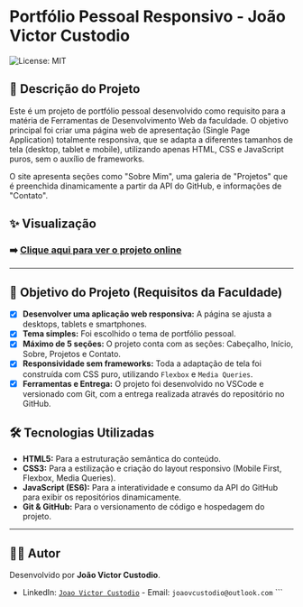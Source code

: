 # Portfólio Pessoal Responsivo - João Victor Custodio

![License: MIT](https://img.shields.io/badge/License-MIT-blue.svg)

## 📄 Descrição do Projeto

Este é um projeto de portfólio pessoal desenvolvido como requisito para a matéria de Ferramentas de Desenvolvimento Web da faculdade. O objetivo principal foi criar uma página web de apresentação (Single Page Application) totalmente responsiva, que se adapta a diferentes tamanhos de tela (desktop, tablet e mobile), utilizando apenas HTML, CSS e JavaScript puros, sem o auxílio de frameworks.

O site apresenta seções como "Sobre Mim", uma galeria de "Projetos" que é preenchida dinamicamente a partir da API do GitHub, e informações de "Contato".

## ✨ Visualização

### ➡️ [Clique aqui para ver o projeto online](https://jvCustodio1.github.io/Primeiro-Projeto-Faculdade/)
---

## 🎯 Objetivo do Projeto (Requisitos da Faculdade)

- [x] **Desenvolver uma aplicação web responsiva:** A página se ajusta a desktops, tablets e smartphones.
- [x] **Tema simples:** Foi escolhido o tema de portfólio pessoal.
- [x] **Máximo de 5 seções:** O projeto conta com as seções: Cabeçalho, Início, Sobre, Projetos e Contato.
- [x] **Responsividade sem frameworks:** Toda a adaptação de tela foi construída com CSS puro, utilizando `Flexbox` e `Media Queries`.
- [x] **Ferramentas e Entrega:** O projeto foi desenvolvido no VSCode e versionado com Git, com a entrega realizada através do repositório no GitHub.

## 🛠️ Tecnologias Utilizadas

* **HTML5:** Para a estruturação semântica do conteúdo.
* **CSS3:** Para a estilização e criação do layout responsivo (Mobile First, Flexbox, Media Queries).
* **JavaScript (ES6):** Para a interatividade e consumo da API do GitHub para exibir os repositórios dinamicamente.
* **Git & GitHub:** Para o versionamento de código e hospedagem do projeto.

---

## 🧑‍💻 Autor

Desenvolvido por **João Victor Custodio**.

- LinkedIn: [`Joao Victor Custodio`](https://www.linkedin.com/in/joão-custódio-b69731201) - Email: `joaovcustodio@outlook.com` ```

